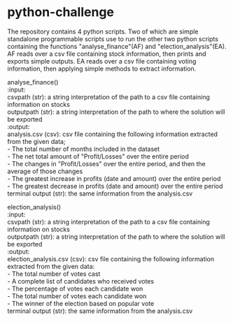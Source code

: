 # python-challenge
The repository contains 4 python scripts. Two of which are simple standalone programmable scripts use to run the other two python scripts containing the functions "analyse_finance"(AF) and "election_analysis"(EA). AF reads over a csv file containing stock information, then prints and exports simple outputs. EA reads over a csv file containing voting information, then applying simple methods to extract information.

analyse_finance() <br>
:input: <br>
  csvpath (str): a string interpretation of the path to a csv file containing information on stocks<br>
  outputpath (str): a string interpretation of the path to where the solution will be exported<br>
:output:<br>
  analysis.csv (csv): csv file containing the following information extracted from the given data;<br>
    - The total number of months included in the dataset<br>
    - The net total amount of "Profit/Losses" over the entire period<br>
    - The changes in "Profit/Losses" over the entire period, and then the average of those changes<br>
    - The greatest increase in profits (date and amount) over the entire period<br>
    - The greatest decrease in profits (date and amount) over the entire period <br>
  terminal output (str): the same information from the analysis.csv<br>
  
election_analysis()<br>
:input:<br>
  csvpath (str): a string interpretation of the path to a csv file containing information on stocks<br>
  outputpath (str): a string interpretation of the path to where the solution will be exported<br>
:output:<br>
  election_analysis.csv (csv): csv file containing the following information extracted from the given data:<br>
    - The total number of votes cast<br>
    - A complete list of candidates who received votes<br>
    - The percentage of votes each candidate won<br>
    - The total number of votes each candidate won<br>
    - The winner of the election based on popular vote<br>
  terminal output (str): the same information from the analysis.csv<br>
    
